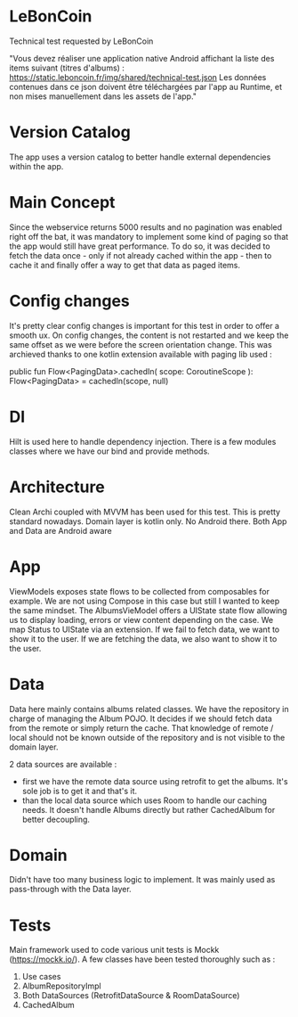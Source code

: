 # LeBonCoin
Technical test requested by LeBonCoin

"Vous devez réaliser une application native Android affichant la liste des items suivant (titres
d'albums) : https://static.leboncoin.fr/img/shared/technical-test.json
Les données contenues dans ce json doivent être téléchargées par l'app au Runtime, et non
mises manuellement dans les assets de l'app."

# Version Catalog
The app uses a version catalog to better handle external dependencies within the app. 

# Main Concept
Since the webservice returns 5000 results and no pagination was enabled right off the bat, it was mandatory to implement 
some kind of paging so that the app would still have great performance. To do so, it was decided to fetch the data once -
only if not already cached within the app - then to cache it and finally offer a way to get that data as paged items.

# Config changes
It's pretty clear config changes is important for this test in order to offer a smooth ux. On config changes, the content is not restarted 
and we keep the same offset as we were before the screen orientation change. This was archieved thanks to one kotlin extension available with paging lib used : 

public fun <T : Any> Flow<PagingData<T>>.cachedIn(
scope: CoroutineScope
): Flow<PagingData<T>> = cachedIn(scope, null)

# DI
Hilt is used here to handle dependency injection. There is a few modules classes where we have our
bind and provide methods.

# Architecture
Clean Archi coupled with MVVM has been used for this test. This is pretty standard nowadays.
Domain layer is kotlin only. No Android there.
Both App and Data are Android aware

# App
ViewModels exposes state flows to be collected from composables for example. We are not using Compose in this case but still I wanted to keep the same mindset. 
The AlbumsVieModel offers a UIState state flow allowing us to display loading, errors or view content depending on the case. We map Status to UIState via an extension. 
If we fail to fetch data, we want to show it to the user.
If we are fetching the data, we also want to show it to the user.

# Data
Data here mainly contains albums related classes. We have the repository in charge of managing the Album POJO.
It decides if we should fetch data from the remote or simply return the cache. 
That knowledge of remote / local should not be known outside of the repository and is not visible to the domain layer.

2 data sources are available : 
 - first we have the remote data source using retrofit to get the albums. It's sole job is to get it and that's it.
 - than the local data source which uses Room to handle our caching needs. It doesn't handle Albums directly but rather CachedAlbum for better decoupling.

# Domain
Didn't have too many business logic to implement. It was mainly used as pass-through with the Data layer.

# Tests
Main framework used to code various unit tests is Mockk (https://mockk.io/). A few classes have been tested thoroughly such as : 
1. Use cases
2. AlbumRepositoryImpl
3. Both DataSources (RetrofitDataSource & RoomDataSource)
4. CachedAlbum
